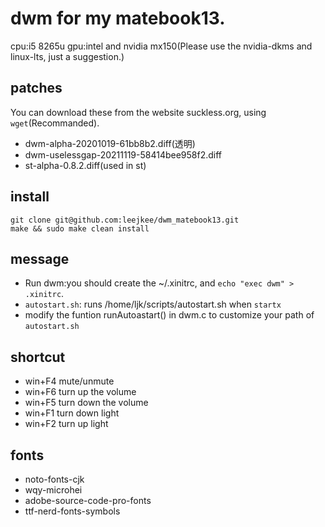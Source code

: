 # dwm for my matebook13.
 cpu:i5 8265u 
 gpu:intel and nvidia mx150(Please use the nvidia-dkms and linux-lts, just a suggestion.)
## patches
You can download these from the website suckless.org, using `wget`(Recommanded).
- dwm-alpha-20201019-61bb8b2.diff(透明)
- dwm-uselessgap-20211119-58414bee958f2.diff
- st-alpha-0.8.2.diff(used in st)
## install
```shell
git clone git@github.com:leejkee/dwm_matebook13.git
make && sudo make clean install
```
## message
- Run dwm:you should create the ~/.xinitrc, and `echo "exec dwm" > .xinitrc`.
- `autostart.sh`: runs /home/ljk/scripts/autostart.sh when `startx`
- modify the funtion runAutoastart() in dwm.c to customize your path of `autostart.sh`
## shortcut
- win+F4 mute/unmute
- win+F6 turn up the volume
- win+F5 turn down the volume
- win+F1 turn down light
- win+F2 turn up light
## fonts
- noto-fonts-cjk
- wqy-microhei
- adobe-source-code-pro-fonts
- ttf-nerd-fonts-symbols
